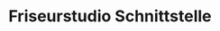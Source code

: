 ---
title: "Friseurstudio Schnittstelle"
url: /luedenscheid/friseurstudio-schnittstelle/
shop: Friseur
---